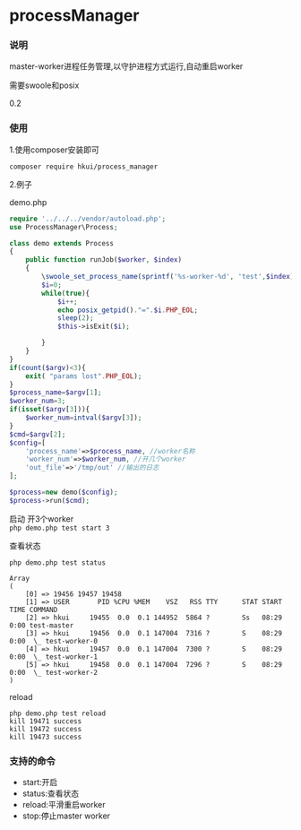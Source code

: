 # processManager
### 说明
master-worker进程任务管理,以守护进程方式运行,自动重启worker

需要swoole和posix

0.2

### 使用
1.使用composer安装即可
```
composer require hkui/process_manager
```
2.例子

demo.php
```php
require '../../../vendor/autoload.php';
use ProcessManager\Process;

class demo extends Process
{
    public function runJob($worker, $index)
    {
        \swoole_set_process_name(sprintf('%s-worker-%d', 'test',$index));
        $i=0;
        while(true){
            $i++;
            echo posix_getpid()."=".$i.PHP_EOL;
            sleep(2);
            $this->isExit($i);

        }
    }
}
if(count($argv)<3){
    exit( "params lost".PHP_EOL);
}
$process_name=$argv[1];
$worker_num=3;
if(isset($argv[3])){
    $worker_num=intval($argv[3]);
}
$cmd=$argv[2];
$config=[
    'process_name'=>$process_name, //worker名称
    'worker_num'=>$worker_num, //开几个worker
    'out_file'=>'/tmp/out' //输出的日志
];

$process=new demo($config);
$process->run($cmd);


```
启动 开3个worker    
```php demo.php test start 3```

查看状态
```
php demo.php test status

Array
(
    [0] => 19456 19457 19458
    [1] => USER       PID %CPU %MEM    VSZ   RSS TTY      STAT START   TIME COMMAND
    [2] => hkui     19455  0.0  0.1 144952  5864 ?        Ss   08:29   0:00 test-master
    [3] => hkui     19456  0.0  0.1 147004  7316 ?        S    08:29   0:00  \_ test-worker-0
    [4] => hkui     19457  0.0  0.1 147004  7300 ?        S    08:29   0:00  \_ test-worker-1
    [5] => hkui     19458  0.0  0.1 147004  7296 ?        S    08:29   0:00  \_ test-worker-2
)

```
reload
```
php demo.php test reload
kill 19471 success
kill 19472 success
kill 19473 success
```

### 支持的命令
* start:开启
* status:查看状态
* reload:平滑重启worker
* stop:停止master worker

